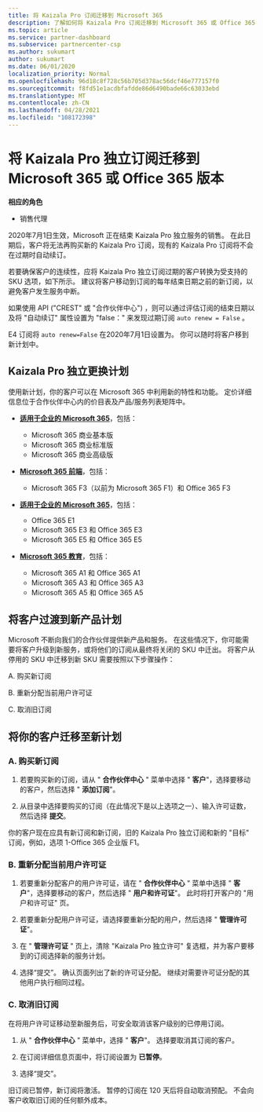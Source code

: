 ```yaml
---
title: 将 Kaizala Pro 订阅迁移到 Microsoft 365
description: 了解如何将 Kaizala Pro 订阅迁移到 Microsoft 365 或 Office 365 版本。 阅读本文，了解有关如何转换客户的详细信息。
ms.topic: article
ms.service: partner-dashboard
ms.subservice: partnercenter-csp
ms.author: sukumart
author: sukumart
ms.date: 06/01/2020
localization_priority: Normal
ms.openlocfilehash: 96d18c8f728c56b705d378ac56dcf46e777157f0
ms.sourcegitcommit: f8fd51e1acdbfafdde86d6490bade66c63033ebd
ms.translationtype: MT
ms.contentlocale: zh-CN
ms.lasthandoff: 04/28/2021
ms.locfileid: "108172398"
---
```

# <a name="migrate-kaizala-pro-standalone-subscriptions-to-microsoft-365-or-office-365-versions"></a>将 Kaizala Pro 独立订阅迁移到 Microsoft 365 或 Office 365 版本

**相应的角色**

- 销售代理

2020年7月1日生效，Microsoft 正在结束 Kaizala Pro 独立服务的销售。 在此日期后，客户将无法再购买新的 Kaizala Pro 订阅，现有的 Kaizala Pro 订阅将不会在过期时自动续订。

若要确保客户的连续性，应将 Kaizala Pro 独立订阅过期的客户转换为受支持的 SKU 选项，如下所示。 建议将客户移动到订阅的每年结束日期之前的新订阅，以避免客户发生服务中断。

如果使用 API ("CREST" 或 "合作伙伴中心") ，则可以通过评估订阅的结束日期以及将 "自动续订" 属性设置为 "false：" 来发现过期订阅 `auto renew = False` 。

E4 订阅将 `auto renew=False` 在2020年7月1日设置为。 你可以随时将客户移到新计划中。

## <a name="kaizala-pro-standalone-replacement-plans"></a>Kaizala Pro 独立更换计划

使用新计划，你的客户可以在 Microsoft 365 中利用新的特性和功能。 定价详细信息位于合作伙伴中心内的价目表及产品/服务列表矩阵中。

- [**适用于企业的 Microsoft 365**](https://www.microsoft.com/microsoft-365/compare-all-microsoft-365-products?&activetab=tab:primaryr2)，包括：  
   - Microsoft 365 商业基本版
   - Microsoft 365 商业标准版
   - Microsoft 365 商业高级版
    
- [**Microsoft 365 前端**](https://www.microsoft.com/microsoft-365/microsoft-365-enterprise-f3?activetab=pivot:overviewtab)，包括：
   - Microsoft 365 F3（以前为 Microsoft 365 F1）和 Office 365 F3
    
- [**适用于企业的 Microsoft 365**](https://www.microsoft.com/microsoft-365/compare-microsoft-365-enterprise-plans)，包括： 
   - Office 365 E1
   - Microsoft 365 E3 和 Office 365 E3
   - Microsoft 365 E5 和 Office 365 E5

- [**Microsoft 365 教育**](https://www.microsoft.com/education/buy-license/microsoft365)，包括： 
    - Microsoft 365 A1 和 Office 365 A1
    - Microsoft 365 A3 和 Office 365 A3
    - Microsoft 365 A5 和 Office 365 A5

## <a name="transition-customers-to-new-product-plans"></a>将客户过渡到新产品计划

Microsoft 不断向我们的合作伙伴提供新产品和服务。 在这些情况下，你可能需要将客户升级到新服务，或将他们的订阅从最终将关闭的 SKU 中迁出。 将客户从停用的 SKU 中迁移到新 SKU 需要按照以下步骤操作：

A. 购买新订阅

B. 重新分配当前用户许可证

C. 取消旧订阅


## <a name="migrate-your-customers-to-new-plans"></a>将你的客户迁移至新计划

### <a name="a-purchase-the-new-subscription"></a>A. 购买新订阅

1. 若要购买新的订阅，请从 " **合作伙伴中心** " 菜单中选择 " **客户**"，选择要移动的客户，然后选择 " **添加订阅**"。

2. 从目录中选择要购买的订阅（在此情况下是以上选项之一）、输入许可证数，然后选择 **提交**。

你的客户现在应具有新订阅和新订阅，旧的 Kaizala Pro 独立订阅和新的 "目标" 订阅，例如，选项 1-Office 365 企业版 F1。

### <a name="b-reassign-current-user-licenses"></a>B. 重新分配当前用户许可证

1. 若要重新分配客户的用户许可证，请在 " **合作伙伴中心** " 菜单中选择 " **客户**"，选择要移动的客户，然后选择 " **用户和许可证**"。 此时将打开客户的 "用户和许可证" 页。

2. 若要重新分配用户许可证，请选择要重新分配的用户，然后选择 " **管理许可证**"。

3. 在 " **管理许可证** " 页上，清除 "Kaizala Pro 独立许可" 复选框，并为客户要移到的订阅选择新的服务计划。

4.  选择“提交”。 确认页面列出了新的许可证分配。 继续对需要许可证分配的其他用户执行相同过程。

### <a name="c-cancel-old-subscription"></a>C. 取消旧订阅

在将用户许可证移动至新服务后，可安全取消该客户级别的已停用订阅。

1.  从 " **合作伙伴中心** " 菜单中，选择 " **客户**"。 选择要取消其订阅的客户。

2.  在订阅详细信息页面中，将订阅设置为 **已暂停**。

3.  选择“提交”。

旧订阅已暂停，新订阅将激活。 暂停的订阅在 120 天后将自动取消预配。 不会向客户收取旧订阅的任何额外成本。
